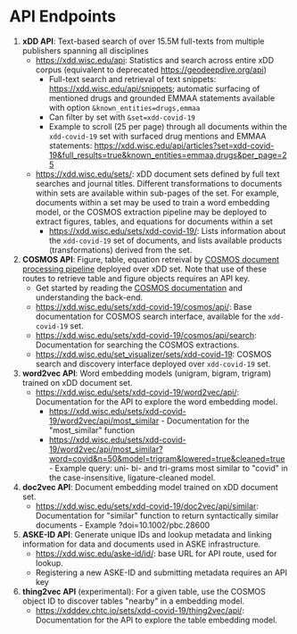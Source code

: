 # API Endpoints
1. **xDD API**: Text-based search of over 15.5M full-texts from multiple publishers spanning all disciplines
    - https://xdd.wisc.edu/api: Statistics and search across entire xDD corpus (equivalent to deprecated https://geodeepdive.org/api)
        - Full-text search and retrieval of text snippets: https://xdd.wisc.edu/api/snippets; automatic surfacing of mentioned drugs and grounded EMMAA statements available with option `&known_entities=drugs,emmaa`
        - Can filter by set with `&set=xdd-covid-19`
        - Example to scroll (25 per page) through all documents within the `xdd-covid-19` set with surfaced drug mentions and EMMAA statements: https://xdd.wisc.edu/api/articles?set=xdd-covid-19&full_results=true&known_entities=emmaa,drugs&per_page=25
    - https://xdd.wisc.edu/sets/: xDD document sets defined by full text searches and journal titles. Different transformations to documents within sets are available within sub-pages of the set. For example, documents within a set may be used to train a word embedding model, or the COSMOS extraction pipeline may be deployed to extract figures, tables, and equations for documents within a set
        - https://xdd.wisc.edu/sets/xdd-covid-19/: Lists information about the `xdd-covid-19` set of documents, and lists available products (transformations) derived from the set.
2. **COSMOS API**: Figure, table, equation retreival by [COSMOS document processing pipeline](https://github.com/UW-COSMOS/Cosmos) deployed over xDD set. Note that use of these routes to retrieve table and figure objects requires an API key.
    - Get started by reading the [COSMOS documentation](https://uw-cosmos.github.io/Cosmos/index.html) and understanding the back-end.
    - https://xdd.wisc.edu/sets/xdd-covid-19/cosmos/api/: Base documentation for COSMOS search interface, available for the `xdd-covid-19` set.
    - https://xdd.wisc.edu/sets/xdd-covid-19/cosmos/api/search: Documentation for searching the COSMOS extractions.
    - https://xdd.wisc.edu/set_visualizer/sets/xdd-covid-19: COSMOS search and discovery interface deployed over `xdd-covid-19` set.
3. **word2vec API**: Word embedding models (unigram, bigram, trigram) trained on xDD document set. 
    - https://xdd.wisc.edu/sets/xdd-covid-19/word2vec/api/: Documentation for the API to explore the word embedding model.
        - https://xdd.wisc.edu/sets/xdd-covid-19/word2vec/api/most_similar - Documentation for the "most_similar" function
        - https://xdd.wisc.edu/sets/xdd-covid-19/word2vec/api/most_similar?word=covid&n=50&model=trigram&lowered=true&cleaned=true - Example query: uni- bi- and tri-grams most similar to "covid" in the case-insensitive, ligature-cleaned model.
4. **doc2vec API**: Document embedding model trained on xDD document set.
    - https://xdd.wisc.edu/sets/xdd-covid-19/doc2vec/api/similar: Documentation for "similar" function to return syntactically similar documents - Example ?doi=10.1002/pbc.28600
5. **ASKE-ID API**: Generate unique IDs and lookup metadata and linking information for data and documents used in ASKE infrastructure.
    - https://xdd.wisc.edu/aske-id/id/: base URL for API route, used for lookup.
    - Registering a new ASKE-ID and submitting metadata requires an API key
6. **thing2vec API** (experimental): For a given table, use the COSMOS object ID to discover tables "nearby" in a embedding model.  
    - https://xdddev.chtc.io/sets/xdd-covid-19/thing2vec/api/: Documentation for the API to explore the table embedding model.
